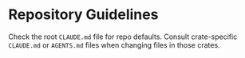 # Repository Guidelines

Check the root `CLAUDE.md` file for repo defaults.
Consult crate-specific `CLAUDE.md` or `AGENTS.md` files when changing files in those crates.

